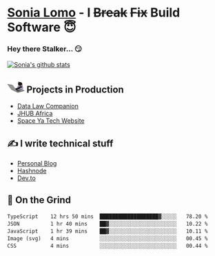 # [Sonia Lomo](https://sonylomo.github.io/) - I ~~Break~~ ~~Fix~~ Build Software 😇
### Hey there Stalker... 😏 

<a href="https://github.com/sonylomo/github-readme-stats">
  <img align="center" src="https://media.giphy.com/media/lU05nFSW6Y2A/giphy.gif" alt="Sonia's github stats" />
</a>

## <img src="assets/devcat.gif" width="40"> Projects in Production
- [Data Law Companion](https://datalawcompanion.org/)
- [JHUB Africa](https://jhubafrica.com/)
- [Space Ya Tech Website](https://www.spaceyatech.com/)

## ✍️ I write technical stuff
- [Personal Blog](https://sonylomo-github-io.vercel.app/blog)
- [Hashnode](https://sonylomo.hashnode.dev/)
- [Dev.to](https://dev.to/sonylomo)

## 🤡 On the Grind
<!--START_SECTION:waka-->

```txt
TypeScript    12 hrs 50 mins  ███████████████████▓░░░░░   78.20 %
JSON          1 hr 40 mins    ██▓░░░░░░░░░░░░░░░░░░░░░░   10.22 %
JavaScript    1 hr 39 mins    ██▓░░░░░░░░░░░░░░░░░░░░░░   10.11 %
Image (svg)   4 mins          ░░░░░░░░░░░░░░░░░░░░░░░░░   00.45 %
CSS           4 mins          ░░░░░░░░░░░░░░░░░░░░░░░░░   00.44 %
```

<!--END_SECTION:waka-->
